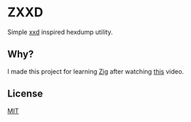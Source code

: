 # ZXXD

Simple [xxd]() inspired hexdump utility.

## Why?

I made this project for learning [Zig](https://ziglang.org/) after watching [this](https://www.youtube.com/watch?v=pnnx1bkFXng) video.

## License

[MIT](https://choosealicense.com/licenses/mit/)
